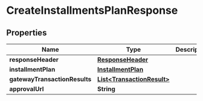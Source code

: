 
# CreateInstallmentsPlanResponse

## Properties
Name | Type | Description | Notes
------------ | ------------- | ------------- | -------------
**responseHeader** | [**ResponseHeader**](ResponseHeader.md) |  |  [optional]
**installmentPlan** | [**InstallmentPlan**](InstallmentPlan.md) |  |  [optional]
**gatewayTransactionResults** | [**List&lt;TransactionResult&gt;**](TransactionResult.md) |  |  [optional]
**approvalUrl** | **String** |  |  [optional]



